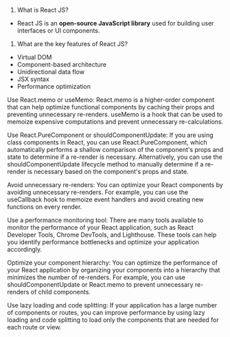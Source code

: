 1. What is React JS?
+ React JS is an **open-source JavaScript library** used for building user interfaces or UI components.
1. What are the key features of React JS?
+ Virtual DOM
+ Component-based architecture
+ Unidirectional data flow
+ JSX syntax
+ Performance optimization

Use React.memo or useMemo: React.memo is a higher-order component that can help optimize functional components by caching their props and preventing unnecessary re-renders. useMemo is a hook that can be used to memoize expensive computations and prevent unnecessary re-calculations.

Use React.PureComponent or shouldComponentUpdate: If you are using class components in React, you can use React.PureComponent, which automatically performs a shallow comparison of the component's props and state to determine if a re-render is necessary. Alternatively, you can use the shouldComponentUpdate lifecycle method to manually determine if a re-render is necessary based on the component's props and state.

Avoid unnecessary re-renders: You can optimize your React components by avoiding unnecessary re-renders. For example, you can use the useCallback hook to memoize event handlers and avoid creating new functions on every render.

Use a performance monitoring tool: There are many tools available to monitor the performance of your React application, such as React Developer Tools, Chrome DevTools, and Lighthouse. These tools can help you identify performance bottlenecks and optimize your application accordingly.

Optimize your component hierarchy: You can optimize the performance of your React application by organizing your components into a hierarchy that minimizes the number of re-renders. For example, you can use shouldComponentUpdate or React.memo to prevent unnecessary re-renders of child components.

Use lazy loading and code splitting: If your application has a large number of components or routes, you can improve performance by using lazy loading and code splitting to load only the components that are needed for each route or view.
